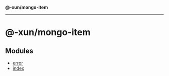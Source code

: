**@-xun/mongo-item**

***

# @-xun/mongo-item

## Modules

- [error](error/README.md)
- [index](index/README.md)
